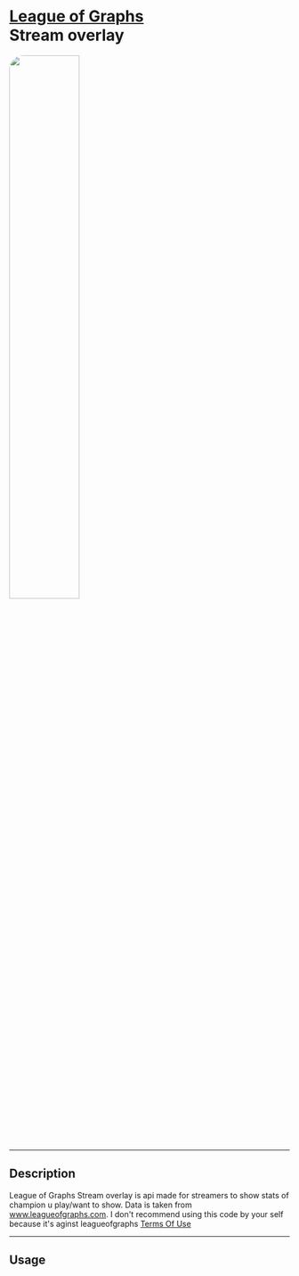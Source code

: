 # <a href="https://www.leagueofgraphs.com/pl/">League of Graphs</a> <br/>Stream overlay

<img src="https://i.imgur.com/Wq5St8P.png" style="border-radius: 25px; width: 50%">

---

## Description

League of Graphs Stream overlay is api made for streamers to show stats of champion u play/want to show. Data is taken from www.leagueofgraphs.com. I don't recommend using this code by your self because it's aginst leagueofgraphs 
<a href="https://www.leagueofgraphs.com/pl/terms-of-use">Terms Of Use</a>

---

## Usage

```

